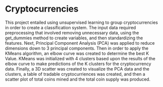 # Cryptocurrencies
This project entailed using unsupervised learning to group cryptocurrencies in order to create a classification system.  The input data required preprocessing that involved removing unnecessary data, using the get_dummies method to create variables, and then standardizing the features.  Next, Principal Component Analysis (PCA) was applied to reduce dimensions down to 3 principal components.  Then in order to apply the KMeans algorithm, an elbow curve was created to determine the best K Value.  KMeans was initialized with 4 clusters based upon the results of the elbow curve to make predictions of the K clusters for the cryptocurrency data.  Finally, a 3D scatter was created to visualize the PCA data and the clusters, a table of tradable cryptocurriences was created, and then a scatter plot of total coins mined and the total coin supply was produced. 